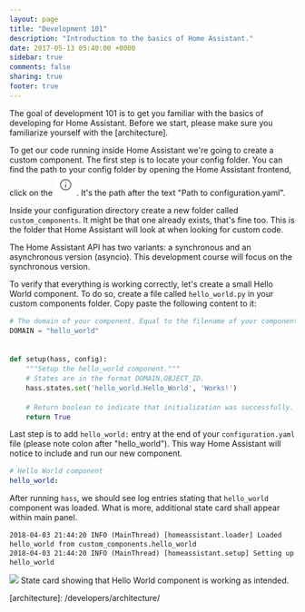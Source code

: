 ```yaml
---
layout: page
title: "Development 101"
description: "Introduction to the basics of Home Assistant."
date: 2017-05-13 05:40:00 +0000
sidebar: true
comments: false
sharing: true
footer: true
---
```


The goal of development 101 is to get you familiar with the basics of developing for Home Assistant. Before we start, please make sure you familiarize yourself with the [architecture].

To get our code running inside Home Assistant we're going to create a custom component. The first step is to locate your config folder. You can find the path to your config folder by opening the Home Assistant frontend, click on the <img src='/images/screenshots/developer-tool-about-icon.png' alt='service developer tool icon' class="no-shadow" height="38" />. It's the path after the text "Path to configuration.yaml".

Inside your configuration directory create a new folder called `custom_components`. It might be that one already exists, that's fine too. This is the folder that Home Assistant will look at when looking for custom code.

<p class='note'>
The Home Assistant API has two variants: a synchronous and an asynchronous version (asyncio). This development course will focus on the synchronous version.
</p>

To verify that everything is working correctly, let's create a small Hello World component. To do so, create a file called `hello_world.py` in your custom components folder. Copy paste the following content to it:

```python
# The domain of your component. Equal to the filename of your component.
DOMAIN = "hello_world"


def setup(hass, config):
    """Setup the hello_world component."""
    # States are in the format DOMAIN.OBJECT_ID.
    hass.states.set('hello_world.Hello_World', 'Works!')

    # Return boolean to indicate that initialization was successfully.
    return True
```

Last step is to add `hello_world:` entry at the end of your `configuration.yaml` file (please note colon after "hello_world"). This way Home Assistant will notice to include and run our new component.
```yaml
# Hello World component
hello_world:
```

After running `hass`, we should see log entries stating that `hello_world` component was loaded. What is more, additional state card shall appear within main panel.
```log
2018-04-03 21:44:20 INFO (MainThread) [homeassistant.loader] Loaded hello_world from custom_components.hello_world
2018-04-03 21:44:20 INFO (MainThread) [homeassistant.setup] Setting up hello_world
```
<p class='img'>
<img src='/images/screenshots/hello-world-state-card.png' />
State card showing that Hello World component is working as intended.
</p>
[architecture]: /developers/architecture/
